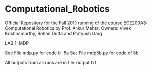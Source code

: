 # Computational_Robotics

Official Repository for the Fall 2019 running of the course ECE209AS: Computational Robotics by Prof. Ankur Mehta.
Owners: Vivek Krishnamurthy, Rohan Dutta and Pratyush Garg

LAB 1: MDP 

See File mdp.py for code till 5a
See File mdp5b.py for code of 5b

All outputs from all runs are in file: output.txt


